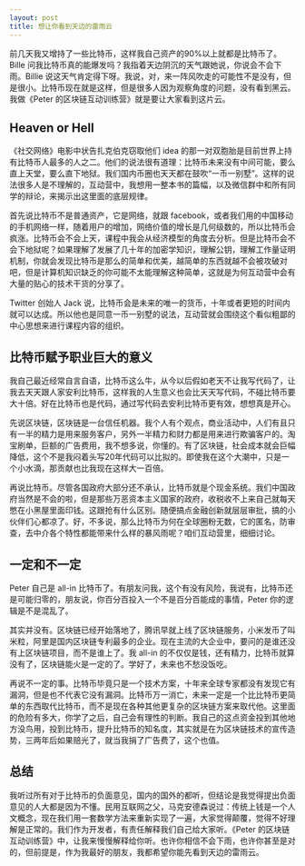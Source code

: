 ```yaml
---
layout: post
title: 想让你看到天边的雷雨云
---
```



前几天我又增持了一些比特币，这样我自己资产的90%以上就都是比特币了。Bille 问我比特币真的能爆发吗？我指着天边阴沉的天气跟她说，你说会不会下雨。Billie 说这天气肯定得下呀。我说，对，来一阵风吹走的可能性不是没有，但是很小。比特币现在就是这样，但是很多人因为观察角度的问题，没有看到黑云。我做《Peter 的区块链互动训练营》就是要让大家看到这片云。

## Heaven or Hell

《社交网络》电影中状告扎克伯克窃取他们 idea 的那一对双胞胎是目前世界上持有比特币人最多的人之二。他们的说法很有道理：比特币未来没有中间可能，要么直上天堂，要么直下地狱。我们国内币圈也天天都在鼓吹“一币一别墅”。这样的说法很多人是不理解的，互动营中，我想用一整本书的篇幅，以及微信群中和所有同学的辩论，来揭示出这里面的底层规律。

首先说比特币不是普通资产，它是网络，就跟 facebook，或者我们用的中国移动的手机网络一样，随着用户的增加，网络价值的增长是几何级数的，所以比特币会疯涨。比特币会不会上天，课程中我会从经济模型的角度去分析。但是比特币会不会下地狱呢？如果理解了发展了几十年的加密学知识，理解公钥，理解工作量证明机制，你就会发现比特币是那么的简单和优美，越简单的东西就越不会被攻破对吧，但是计算机知识缺乏的你可能不太能理解这种简单，这就是为何互动营中会有大量的贴心的技术干货的分享了。

Twitter 创始人 Jack 说，比特币会是未来的唯一的货币，十年或者更短的时间内就可以达成。所以他也是同意一币一别墅的说法，互动营就会围绕这个看似粗鄙的中心思想来进行课程内容的组织。

## 比特币赋予职业巨大的意义

我自己最近经常自言自语，比特币这么牛，从今以后假如老天不让我写代码了，让我去天天跟人家安利比特币，这样我的人生意义也会比天天写代码，不碰比特币要大十倍。好在比特币也是代码，通过写代码去安利比特币更有效，想想真是开心。

先说区块链，区块链是一台信任机器。我个人有个观点，商业活动中，人们有且只有一半的精力是用来服务客户，另外一半精力和财力都是用来进行欺骗客户的。淘宝刷单，巨额的广告费用，我不想多说，你懂的。有了区块链，社会成本就会巨幅降低，这个不是我闷着头写20年代码可以比拟的。即使我在这个大潮中，只是一个小水滴，那贡献也比我现在这样大一百倍。

再说比特币。尽管各国政府大部分还不承认，比特币就是个现金系统。我们中国政府当然是不会的啦，但是那些万恶资本主义国家的政府，收税收不上来自己就每天憋在小黑屋里面印钱。这跟抢有什么区别。随便搞点金融创新就层层审批，搞的小伙伴们心都凉了。好，不多说，那么比特币为何在全球圈粉无数，它的匿名，防审查，去中介各个特性都能带来什么样的暴风雨呢？咱们互动营里，细细讨论。

## 一定和不一定

Peter 自己是 all-in 比特币了。有朋友问我，这个有没有风险，我说有，比特币还是可能归零的，朋友说，你百分百投入一个不是百分百能成的事情，Peter 你的逻辑是不是混乱了。

其实并没有。区块链已经开始落地了，腾讯早就上线了区块链服务，小米发币了叫米粒，阿里是国内区块链专利最多的企业。现在主流的大企业中，要问的是谁还没有上区块链项目，而不是谁上了。我 all-in 的不仅仅是钱，还有精力，比特币就算没有了，区块链能火是一定的了。学好了，未来也不愁没饭吃。

再说不一定的事。比特币毕竟只是一个技术方案，十年来全球专家都没有发现它有漏洞，但是也不代表它没有漏洞。比特币万一消亡，未来一定是一个比比特币更简单的东西取代比特币，而不是现在各种其他更复杂的区块链方案来取代他。这里面的危险有多大，你学了之后，自己会有理性的判断。我自己的这点资金投到其他地方没鸟用，投到比特币，提升比特币的知名度，其实就是在为区块链技术的宣传造势，三两年后如果赔光了，就当我捐了广告费了，这个也值。

## 总结

我听过所有对于比特币的负面意见，国内的国外的都听，但结论是我觉得提出负面意见的人大都是因为不懂。民用互联网之父，马克安德森说过：传统上钱是一个人文概念，现在我们用一套数学方法来重新实现了一遍，大家觉得颠覆，觉得不好理解是正常的。我们作为开发者，有责任解释我们自己给大家听。《Peter 的区块链互动训练营》中，让我来慢慢解释给你听。也许你相信不会下雨，也许你甚至是对的，但前提是，作为我最好的朋友，我都希望你能先看到天边的雷雨云。
